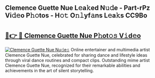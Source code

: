 ## Clemence Guette Nue L𝚎a𝚔ed N𝚞𝚍e - Part-rPz Vi𝚍𝚎o P𝚑𝚘tos - H𝚘𝚝 O𝚗𝚕yf𝚊ns L𝚎a𝚔s CC9Bo

# <h2><a href="http://kfasyp.oniu.top/?m=Clemence+Guette+Nue">🔗👉 🔴 Clemence Guette Nue P𝚑ot𝚘𝚜 V𝚒d𝚎o</a></h2>

[![Clemence Guette Nue Nu𝚍e𝚜](https://i.imgur.com/0qMVB7G.gif)](http://kfasyp.oniu.top/?m=Clemence+Guette+Nue)
Online entertainer and multimedia artist Clemence Guette Nue, celebrated for sharing dance and lifestyle ideas through viral dance routines and compact clips. Outstanding mime artist Clemence Guette Nue, recognized for their remarkable abilities and achievements in the art of silent storytelling.  
